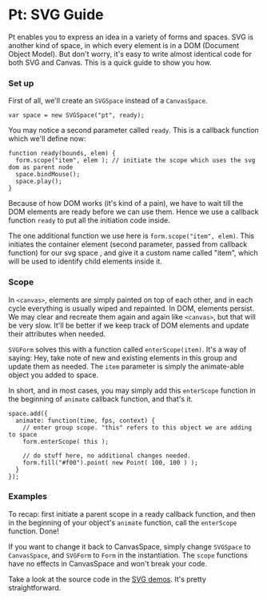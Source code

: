 # Pt: SVG Guide

Pt enables you to express an idea in a variety of forms and spaces.
SVG is another kind of space, in which every element is in a DOM (Document Object Model).
But don't worry, it's easy to write almost identical code for both SVG and Canvas. This is a quick guide to show you how.

### Set up
First of all, we'll create an `SVGSpace` instead of a `CanvasSpace`.

```language-javascript
var space = new SVGSpace("pt", ready);
```

You may notice a second parameter called `ready`. This is a callback function which we'll define now:

```language-javascript
function ready(bounds, elem) {
  form.scope("item", elem ); // initiate the scope which uses the svg dom as parent node
  space.bindMouse();
  space.play();
}
```

Because of how DOM works (it's kind of a pain), we have to wait till the DOM elements are ready before we can use them.
Hence we use a callback function `ready` to put all the initiation code inside.

The one additional function we use here is `form.scope("item", elem)`.
This initiates the container element (second parameter, passed from callback function) for our svg space ,
and give it a custom name called "item", which will be used to identify child elements inside it.


### Scope
In `<canvas>`, elements are simply painted on top of each other,
and in each cycle everything is usually wiped and repainted.
In DOM, elements persist. We may clear and recreate them again and again like `<canvas>`, but that will be very slow.
It'll be better if we keep track of DOM elements and update their attributes when needed.

`SVGForm` solves this with a function called `enterScope(item)`.
It's a way of saying: Hey, take note of new and existing elements in this group and update them as needed.
The `item` parameter is simply the animate-able object you added to space.

In short, and in most cases, you may simply add this `enterScope` function in the beginning of `animate` callback function, and that's it.

```language-javascript
space.add({
  animate: function(time, fps, context) {
    // enter group scope. "this" refers to this object we are adding to space
    form.enterScope( this );

    // do stuff here, no additional changes needed.
    form.fill("#f00").point( new Point( 100, 100 ) );
  }
});
```


### Examples
To recap: first initiate a parent scope in a ready callback function,
and then in the beginning of your object's `animate` function, call the `enterScope` function. Done!

If you want to change it back to CanvasSpace, simply change `SVGSpace` to `CanvasSpace`, and `SVGForm` to `Form` in the instantiation.
The `scope` functions have no effects in CanvasSpace and won't break your code.

Take a look at the source code in the [SVG demos](../../demo/index.html?name=svgform.scope). It's pretty straightforward.